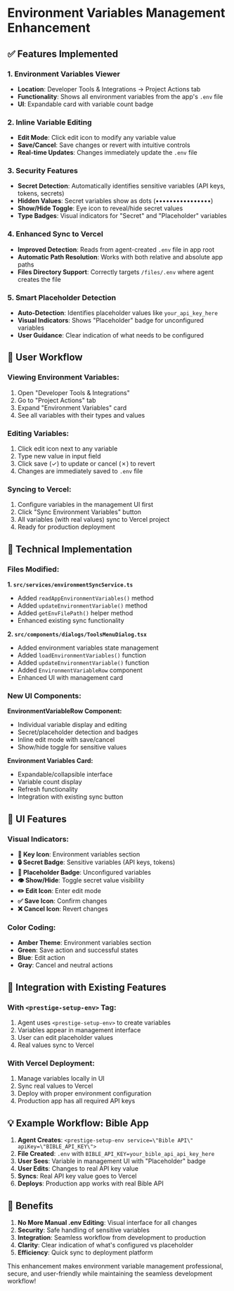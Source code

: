# Environment Variables Management Enhancement

## ✅ Features Implemented

### 1. **Environment Variables Viewer**
- **Location**: Developer Tools & Integrations → Project Actions tab
- **Functionality**: Shows all environment variables from the app's `.env` file
- **UI**: Expandable card with variable count badge

### 2. **Inline Variable Editing**
- **Edit Mode**: Click edit icon to modify any variable value
- **Save/Cancel**: Save changes or revert with intuitive controls
- **Real-time Updates**: Changes immediately update the `.env` file

### 3. **Security Features**
- **Secret Detection**: Automatically identifies sensitive variables (API keys, tokens, secrets)
- **Hidden Values**: Secret variables show as dots (••••••••••••••••)
- **Show/Hide Toggle**: Eye icon to reveal/hide secret values
- **Type Badges**: Visual indicators for "Secret" and "Placeholder" variables

### 4. **Enhanced Sync to Vercel**
- **Improved Detection**: Reads from agent-created `.env` file in app root
- **Automatic Path Resolution**: Works with both relative and absolute app paths
- **Files Directory Support**: Correctly targets `/files/.env` where agent creates the file

### 5. **Smart Placeholder Detection**
- **Auto-Detection**: Identifies placeholder values like `your_api_key_here`
- **Visual Indicators**: Shows "Placeholder" badge for unconfigured variables
- **User Guidance**: Clear indication of what needs to be configured

## 🎯 User Workflow

### Viewing Environment Variables:
1. Open "Developer Tools & Integrations"
2. Go to "Project Actions" tab
3. Expand "Environment Variables" card
4. See all variables with their types and values

### Editing Variables:
1. Click edit icon next to any variable
2. Type new value in input field
3. Click save (✓) to update or cancel (✗) to revert
4. Changes are immediately saved to `.env` file

### Syncing to Vercel:
1. Configure variables in the management UI first
2. Click "Sync Environment Variables" button
3. All variables (with real values) sync to Vercel project
4. Ready for production deployment

## 🔧 Technical Implementation

### Files Modified:

**1. `src/services/environmentSyncService.ts`**
- Added `readAppEnvironmentVariables()` method
- Added `updateEnvironmentVariable()` method  
- Added `getEnvFilePath()` helper method
- Enhanced existing sync functionality

**2. `src/components/dialogs/ToolsMenuDialog.tsx`**
- Added environment variables state management
- Added `loadEnvironmentVariables()` function
- Added `updateEnvironmentVariable()` function
- Added `EnvironmentVariableRow` component
- Enhanced UI with management card

### New UI Components:

**EnvironmentVariableRow Component:**
- Individual variable display and editing
- Secret/placeholder detection and badges
- Inline edit mode with save/cancel
- Show/hide toggle for sensitive values

**Environment Variables Card:**
- Expandable/collapsible interface
- Variable count display
- Refresh functionality
- Integration with existing sync button

## 🎨 UI Features

### Visual Indicators:
- **🔑 Key Icon**: Environment variables section
- **🔒 Secret Badge**: Sensitive variables (API keys, tokens)
- **📝 Placeholder Badge**: Unconfigured variables
- **👁️ Show/Hide**: Toggle secret value visibility
- **✏️ Edit Icon**: Enter edit mode
- **✅ Save Icon**: Confirm changes
- **❌ Cancel Icon**: Revert changes

### Color Coding:
- **Amber Theme**: Environment variables section
- **Green**: Save action and successful states
- **Blue**: Edit action
- **Gray**: Cancel and neutral actions

## 🔄 Integration with Existing Features

### With `<prestige-setup-env>` Tag:
1. Agent uses `<prestige-setup-env>` to create variables
2. Variables appear in management interface
3. User can edit placeholder values
4. Real values sync to Vercel

### With Vercel Deployment:
1. Manage variables locally in UI
2. Sync real values to Vercel
3. Deploy with proper environment configuration
4. Production app has all required API keys

## 💡 Example Workflow: Bible App

1. **Agent Creates**: `<prestige-setup-env service=\"Bible API\" apiKey=\"BIBLE_API_KEY\">`
2. **File Created**: `.env` with `BIBLE_API_KEY=your_bible_api_api_key_here`
3. **User Sees**: Variable in management UI with "Placeholder" badge
4. **User Edits**: Changes to real API key value
5. **Syncs**: Real API key value goes to Vercel
6. **Deploys**: Production app works with real Bible API

## 🚀 Benefits

1. **No More Manual .env Editing**: Visual interface for all changes
2. **Security**: Safe handling of sensitive variables
3. **Integration**: Seamless workflow from development to production
4. **Clarity**: Clear indication of what's configured vs placeholder
5. **Efficiency**: Quick sync to deployment platform

This enhancement makes environment variable management professional, secure, and user-friendly while maintaining the seamless development workflow!